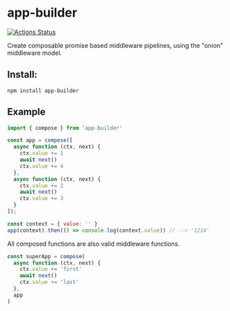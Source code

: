 # app-builder

[![Actions Status](https://github.com/calebboyd/app-builder/workflows/app-builder-ci/badge.svg)](https://github.com/calebboyd/app-builder/actions)

Create composable promise based middleware pipelines, using the "onion" middleware model.

## Install:

`npm install app-builder`

## Example

```javascript
import { compose } from 'app-builder'

const app = compose([
  async function (ctx, next) {
    ctx.value += 1
    await next()
    ctx.value += 4
  },
  async function (ctx, next) {
    ctx.value += 2
    await next()
    ctx.value += 3
  }
]);

const context = { value: '' }
app(context).then(() => console.log(context.value)) // --> '1234'

```

All composed functions are also valid middleware functions.

```javascript
const superApp = compose(
  async function (ctx, next) {
    ctx.value += 'first'
    await next()
    ctx.value += 'last'
  },
  app
)
```
